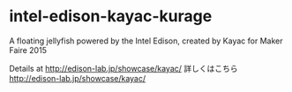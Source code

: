 # intel-edison-kayac-kurage
A floating jellyfish powered by the Intel Edison, created by Kayac for Maker Faire 2015

Details at http://edison-lab.jp/showcase/kayac/
詳しくはこちら http://edison-lab.jp/showcase/kayac/
